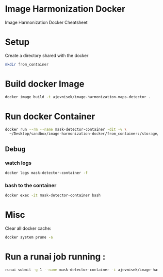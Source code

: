 # Image Harmonization Docker
Image Harmonization Docker Cheatsheet

# Setup
Create a directory shared with the docker
```bash
mkdir from_container
```
# Build docker Image
```bash
docker image build -t ajevnisek/image-harmonization-maps-detector .
```


# Run docker Container
```bash
docker run --rm --name mask-detector-container -dit -v \
  ~/Desktop/sandbox/image-harmonization-docker/from_container:/storage/jevnisek/ImageHarmonizationResults   ajevnisek/image-harmonization-maps-detector bash

```
## Debug
### watch logs
```bash
docker logs mask-detector-container -f
```

### bash to the container
```bash
docker exec -it mask-detector-container bash
```


# Misc
Clear all docker cache:
```bash
docker system prune -a
```

# Run a runai job running :
```bash
runai submit -g 1 --name mask-detector-container -i ajevnisek/image-harmonization-maps-detector -v ~/Desktop/sandbox/avidan-docker/from_container:/results --pvc=storage:/storage
```

